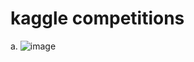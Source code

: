 # kaggle competitions




a.
![image](https://github.com/ivan74rus/kaggle/assets/117063726/49a7d6f7-9248-402a-b493-94cdd943bd4e)


